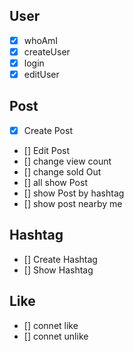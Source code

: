 ## User

- [x] whoAmI
- [x] createUser
- [x] login
- [x] editUser

## Post

- [x] Create Post
- [] Edit Post
- [] change view count
- [] change sold Out
- [] all show Post
- [] show Post by hashtag
- [] show post nearby me

## Hashtag

- [] Create Hashtag
- [] Show Hashtag

## Like

- [] connet like
- [] connet unlike
